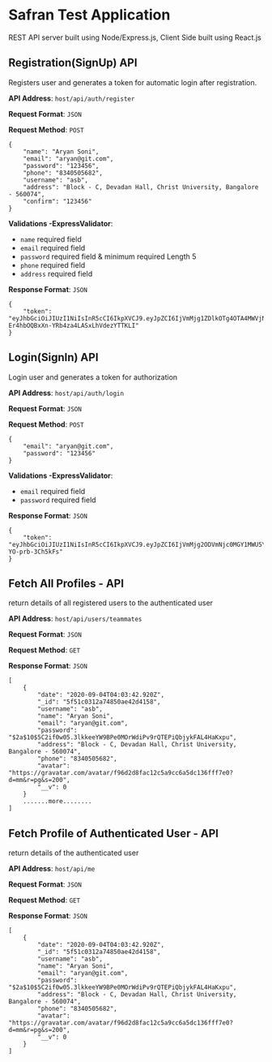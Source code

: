 # Safran Test Application
REST API server built using Node/Express.js, Client Side built using React.js

## Registration(SignUp) API
Registers user and generates a token for automatic login after registration.

**API Address**: `host/api/auth/register`

**Request Format**: `JSON`

**Request Method**: `POST`

```
{
    "name": "Aryan Soni",
    "email": "aryan@git.com",
    "password": "123456",
    "phone": "8340505682",
    "username": "asb",
    "address": "Block - C, Devadan Hall, Christ University, Bangalore - 560074",
    "confirm": "123456"
}
```
**Validations -ExpressValidator**:
- `name` required field
- `email` required field
- `password` required field & minimum required Length 5
- `phone` required field
- `address` required field

**Response Format**: `JSON`
```
{
    "token": "eyJhbGciOiJIUzI1NiIsInR5cCI6IkpXVCJ9.eyJpZCI6IjVmMjg1ZDlkOTg4OTA4MWVjNDQ4OWVlZiIsImlhdCI6MTU5NjQ4MDkyNiwiZXhwIjoxNTk2ODQwOTI2fQ.eTuk5C2-Er4hbOQBxXn-YRb4za4LASxLhVdezYTTKLI"
}
```

## Login(SignIn) API
Login user and generates a token for authorization

**API Address**: `host/api/auth/login`

**Request Format**: `JSON`

**Request Method**: `POST`

```
{
    "email": "aryan@git.com",
    "password": "123456"
}
```
**Validations -ExpressValidator**:
- `email` required field
- `password` required field

**Response Format**: `JSON`
```
{
    "token": "eyJhbGciOiJIUzI1NiIsInR5cCI6IkpXVCJ9.eyJpZCI6IjVmMjg2ODVmNjc0MGY1MWU5Y2ZjM2ExZSIsImlhdCI6MTU5NjQ4NDAwNSwiZXhwIjoxNTk2ODQ0MDA1fQ.BaunpHWG1spxd54E2fDr6Ks1_qXZ-YO-prb-3Ch5kFs"
}
```

## Fetch All Profiles - API
return details of all registered users to the authenticated user

**API Address**: `host/api/users/teammates`

**Request Format**: `JSON`

**Request Method**: `GET`

**Response Format**: `JSON`
```
[
    {
        "date": "2020-09-04T04:03:42.920Z",
        "_id": "5f51c0312a74850ae42d4158",
        "username": "asb",
        "name": "Aryan Soni",
        "email": "aryan@git.com",
        "password": "$2a$10$5C2if0w05.3lkkeeYW9BPe0MOrWdiPv9rQTEPiQbjykFAL4HaKxpu",
        "address": "Block - C, Devadan Hall, Christ University, Bangalore - 560074",
        "phone": "8340505682",
        "avatar": "https://gravatar.com/avatar/f96d2d8fac12c5a9cc6a5dc136fff7e0?d=mm&r=pg&s=200",
        "__v": 0
    }
    .......more........
]
```

## Fetch Profile of Authenticated User - API
return details of the authenticated user

**API Address**: `host/api/me`

**Request Format**: `JSON`

**Request Method**: `GET`

**Response Format**: `JSON`
```
[
    {
        "date": "2020-09-04T04:03:42.920Z",
        "_id": "5f51c0312a74850ae42d4158",
        "username": "asb",
        "name": "Aryan Soni",
        "email": "aryan@git.com",
        "password": "$2a$10$5C2if0w05.3lkkeeYW9BPe0MOrWdiPv9rQTEPiQbjykFAL4HaKxpu",
        "address": "Block - C, Devadan Hall, Christ University, Bangalore - 560074",
        "phone": "8340505682",
        "avatar": "https://gravatar.com/avatar/f96d2d8fac12c5a9cc6a5dc136fff7e0?d=mm&r=pg&s=200",
        "__v": 0
    }
]
```